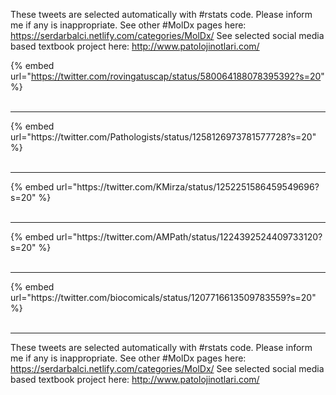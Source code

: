 

These tweets are selected automatically with #rstats code. Please inform me if any is inappropriate.
See other #MolDx pages here: https://serdarbalci.netlify.com/categories/MolDx/ 
See selected social media based textbook project here: http://www.patolojinotlari.com/

{% embed url="https://twitter.com/rovingatuscap/status/580064188078395392?s=20" %}<br>
<br>
<hr>
{% embed url="https://twitter.com/Pathologists/status/1258126973781577728?s=20" %}<br>
<br>
<hr>
{% embed url="https://twitter.com/KMirza/status/1252251586459549696?s=20" %}<br>
<br>
<hr>
{% embed url="https://twitter.com/AMPath/status/1224392524409733120?s=20" %}<br>
<br>
<hr>
{% embed url="https://twitter.com/biocomicals/status/1207716613509783559?s=20" %}<br>
<br>
<hr>


These tweets are selected automatically with #rstats code. Please inform me if any is inappropriate.
See other #MolDx pages here: https://serdarbalci.netlify.com/categories/MolDx/ 
See selected social media based textbook project here: http://www.patolojinotlari.com/
